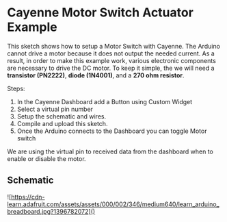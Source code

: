 # Cayenne Motor Switch Actuator Example

This sketch shows how to setup a Motor Switch with Cayenne. The Arduino cannot
drive a motor because it does not output the needed current. As a result, in order
to make this example work, various electronic components are necessary to drive
the DC motor. To keep it simple, the we will need a **transistor (PN2222)**,
**diode (1N4001)**, and a **270 ohm resistor**.

Steps:
1. In the Cayenne Dashboard add a Button using Custom Widget
2. Select a virtual pin number
3. Setup the schematic and wires.
4. Compile and upload this sketch.
5. Once the Arduino connects to the Dashboard you can toggle Motor switch

We are using the virtual pin to received data from the dashboard when to enable
or disable the motor.

## Schematic
![https://cdn-learn.adafruit.com/assets/assets/000/002/346/medium640/learn_arduino_breadboard.jpg?1396782072]()
